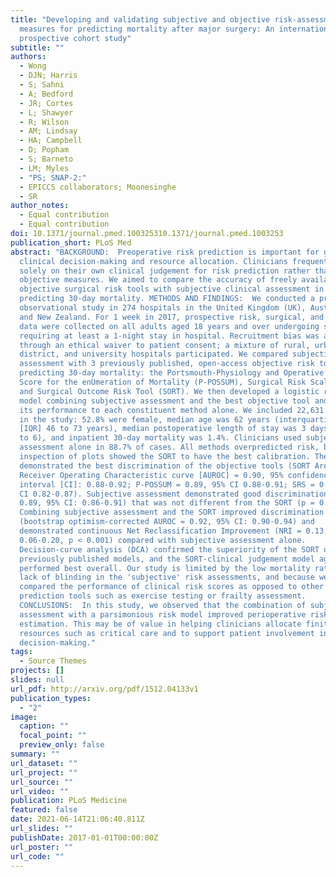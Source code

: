 ```yaml
---
title: "Developing and validating subjective and objective risk-assessment
  measures for predicting mortality after major surgery: An international
  prospective cohort study"
subtitle: ""
authors:
  - Wong
  - DJN; Harris
  - S; Sahni
  - A; Bedford
  - JR; Cortes
  - L; Shawyer
  - R; Wilson
  - AM; Lindsay
  - HA; Campbell
  - D; Popham
  - S; Barneto
  - LM; Myles
  - "PS; SNAP-2:"
  - EPICCS collaborators; Moonesinghe
  - SR
author_notes:
  - Equal contribution
  - Equal contribution
doi: 10.1371/journal.pmed.100325310.1371/journal.pmed.1003253
publication_short: PLoS Med
abstract: "BACKGROUND:  Preoperative risk prediction is important for guiding
  clinical decision-making and resource allocation. Clinicians frequently rely
  solely on their own clinical judgement for risk prediction rather than
  objective measures. We aimed to compare the accuracy of freely available
  objective surgical risk tools with subjective clinical assessment in
  predicting 30-day mortality. METHODS AND FINDINGS:  We conducted a prospective
  observational study in 274 hospitals in the United Kingdom (UK), Australia,
  and New Zealand. For 1 week in 2017, prospective risk, surgical, and outcome
  data were collected on all adults aged 18 years and over undergoing surgery
  requiring at least a 1-night stay in hospital. Recruitment bias was avoided
  through an ethical waiver to patient consent; a mixture of rural, urban,
  district, and university hospitals participated. We compared subjective
  assessment with 3 previously published, open-access objective risk tools for
  predicting 30-day mortality: the Portsmouth-Physiology and Operative Severity
  Score for the enUmeration of Mortality (P-POSSUM), Surgical Risk Scale (SRS),
  and Surgical Outcome Risk Tool (SORT). We then developed a logistic regression
  model combining subjective assessment and the best objective tool and compared
  its performance to each constituent method alone. We included 22,631 patients
  in the study: 52.8% were female, median age was 62 years (interquartile range
  [IQR] 46 to 73 years), median postoperative length of stay was 3 days (IQR 1
  to 6), and inpatient 30-day mortality was 1.4%. Clinicians used subjective
  assessment alone in 88.7% of cases. All methods overpredicted risk, but visual
  inspection of plots showed the SORT to have the best calibration. The SORT
  demonstrated the best discrimination of the objective tools (SORT Area Under
  Receiver Operating Characteristic curve [AUROC] = 0.90, 95% confidence
  interval [CI]: 0.88-0.92; P-POSSUM = 0.89, 95% CI 0.88-0.91; SRS = 0.85, 95%
  CI 0.82-0.87). Subjective assessment demonstrated good discrimination (AUROC =
  0.89, 95% CI: 0.86-0.91) that was not different from the SORT (p = 0.309).
  Combining subjective assessment and the SORT improved discrimination
  (bootstrap optimism-corrected AUROC = 0.92, 95% CI: 0.90-0.94) and
  demonstrated continuous Net Reclassification Improvement (NRI = 0.13, 95% CI:
  0.06-0.20, p < 0.001) compared with subjective assessment alone.
  Decision-curve analysis (DCA) confirmed the superiority of the SORT over other
  previously published models, and the SORT-clinical judgement model again
  performed best overall. Our study is limited by the low mortality rate, by the
  lack of blinding in the 'subjective' risk assessments, and because we only
  compared the performance of clinical risk scores as opposed to other
  prediction tools such as exercise testing or frailty assessment.
  CONCLUSIONS:  In this study, we observed that the combination of subjective
  assessment with a parsimonious risk model improved perioperative risk
  estimation. This may be of value in helping clinicians allocate finite
  resources such as critical care and to support patient involvement in clinical
  decision-making."
tags:
  - Source Themes
projects: []
slides: null
url_pdf: http://arxiv.org/pdf/1512.04133v1
publication_types:
  - "2"
image:
  caption: ""
  focal_point: ""
  preview_only: false
summary: ""
url_dataset: ""
url_project: ""
url_source: ""
url_video: ""
publication: PLoS Medicine
featured: false
date: 2021-06-14T21:06:40.811Z
url_slides: ""
publishDate: 2017-01-01T00:00:00Z
url_poster: ""
url_code: ""
---
```


